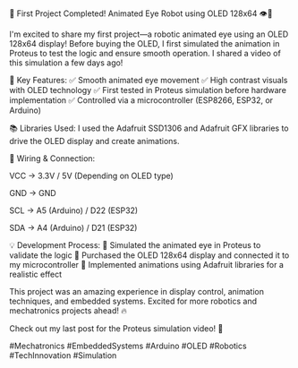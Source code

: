 🚀 First Project Completed! Animated Eye Robot using OLED 128x64 👁🎉

I'm excited to share my first project—a robotic animated eye using an OLED 128x64 display! Before buying the OLED, I first simulated the animation in Proteus to test the logic and ensure smooth operation. I shared a video of this simulation a few days ago!

🔧 Key Features:
✅ Smooth animated eye movement
✅ High contrast visuals with OLED technology
✅ First tested in Proteus simulation before hardware implementation
✅ Controlled via a microcontroller (ESP8266, ESP32, or Arduino)

📚 Libraries Used:
I used the Adafruit SSD1306 and Adafruit GFX libraries to drive the OLED display and create animations.

🔌 Wiring & Connection:

VCC → 3.3V / 5V (Depending on OLED type)

GND → GND

SCL → A5 (Arduino) / D22 (ESP32)

SDA → A4 (Arduino) / D21 (ESP32)


💡 Development Process:
⿡ Simulated the animated eye in Proteus to validate the logic
⿢ Purchased the OLED 128x64 display and connected it to my microcontroller
⿣ Implemented animations using Adafruit libraries for a realistic effect

This project was an amazing experience in display control, animation techniques, and embedded systems. Excited for more robotics and mechatronics projects ahead! 🔥

Check out my last post for the Proteus simulation video! 🎥

#Mechatronics #EmbeddedSystems #Arduino #OLED #Robotics #TechInnovation #Simulation
